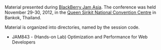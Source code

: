 Material presented during [BlackBerry Jam Asia](http://www.blackberryjamconference.com/asia).
The conference was held November 29-30, 2012, in the
[Queen Sirikit National Convention Centre](http://www.qsncc.co.th)
in Bankok, Thailand.

Material is organized into directories, named by the session code.

* JAM843 - (Hands-on Lab) Optimization and Performance for Web Developers
